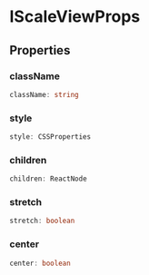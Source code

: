 # IScaleViewProps

## Properties

### className

```ts
className: string
```

### style

```ts
style: CSSProperties
```

### children

```ts
children: ReactNode
```

### stretch

```ts
stretch: boolean
```

### center

```ts
center: boolean
```
